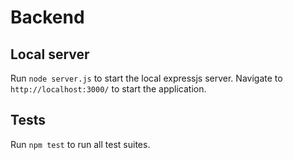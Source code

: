 # Backend

## Local server

Run `node server.js` to start the local expressjs server. Navigate to `http://localhost:3000/` to start the application.

## Tests

Run `npm test` to run all test suites.
